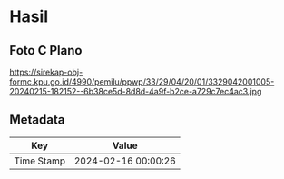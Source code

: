 # Hasil

## Foto C Plano

https://sirekap-obj-formc.kpu.go.id/4990/pemilu/ppwp/33/29/04/20/01/3329042001005-20240215-182152--6b38ce5d-8d8d-4a9f-b2ce-a729c7ec4ac3.jpg


## Metadata

| Key        | Value               |
| ---------- | ------------------- |
| Time Stamp | 2024-02-16 00:00:26 |




